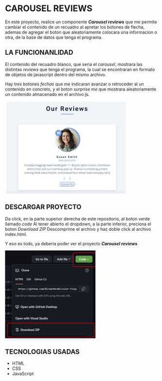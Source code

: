 # CAROUSEL REVIEWS

En este proyecto, realice un componente ***Carousel reviews*** que me permite cambiar el contenido de un recuadro al apretar los botones de flecha, ademas de agregar el boton que aleatoriamente colocara una informacion o otra, de la base de datos que tenga el programa.

## LA FUNCIONANLIDAD
El contenido del recuadro blanco, que seria el *carousel*, mostrara las distintas *reviews* que tenga el programa, la cual se encontraran en formato de objetos de javascript dentro del mismo archivo.

Hay tres botones *fechas* que me indicaran avanzar o retroceder al un contenido en concreto,  y el boton *surprise me* que mostrara aleatoriamente un contenido almacenado en el archivo js.

![](./images/carousel-reviews.jpg)

## DESCARGAR PROYECTO
Da click, en la parte superior derecha de este repositorio, al boton verde llamado *code*
Al tener abierto el dropdown, a la parte inferior, preciona el boton *Download ZIP*
Descomprime el archivo y haz doble click al archivo index.html.

Y eso es todo, ya deberia poder ver el proyecto ***Carousel reviews***

![](./images/descarga-github.jpg)

## TECNOLOGIAS USADAS

- HTML
- CSS
- JavaScript